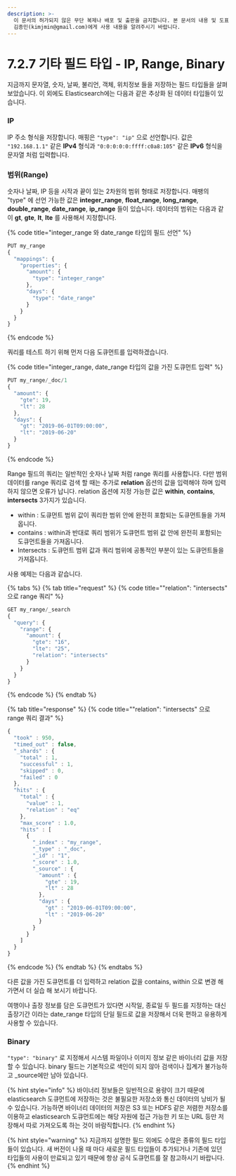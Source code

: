 ```yaml
---
description: >-
  이 문서의 허가되지 않은 무단 복제나 배포 및 출판을 금지합니다. 본 문서의 내용 및 도표 등을 인용하고자 하는 경우 출처를 명시하고
  김종민(kimjmin@gmail.com)에게 사용 내용을 알려주시기 바랍니다.
---
```


# 7.2.7 기타 필드 타입 - IP, Range, Binary

&#x20; 지금까지 문자열, 숫자, 날짜, 불리언, 객체, 위치정보 들을 저장하는 필드 타입들을 살펴보았습니다. 이 외에도 Elasticsearch에는 다음과 같은 추상화 된 데이터 타입들이 있습니다.

### IP

&#x20; IP 주소 형식을 저장합니다. 매핑은 `"type": "ip"` 으로 선언합니다. 값은 `"192.168.1.1"` 같은 **IPv4** 형식과 `"0:0:0:0:0:ffff:c0a8:105"` 같은 **IPv6** 형식을 문자열 처럼 입력합니다.

### 범위(Range)

&#x20; 숫자나 날짜, IP 등을 시작과 끝이 있는 2차원의 범위 형태로 저장합니다. 매팽의 "type" 에 선언 가능한 값은 **integer\_range**, **float\_range**, **long\_range**, **double\_range**, **date\_range**, **ip\_range** 들이 있습니다. 데이터의 범위는 다음과 같이 **gt**, **gte**, **lt**, **lte** 를 사용해서 지정합니다.

{% code title="integer_range 와 date_range 타입의 필드 선언" %}
```javascript
PUT my_range
{
  "mappings": {
    "properties": {
      "amount": {
        "type": "integer_range"
      },
      "days": {
        "type": "date_range"
      }
    }
  }
}
```
{% endcode %}

쿼리를 테스트 하기 위해 먼저 다음 도큐먼트를 입력하겠습니다.

{% code title="integer_range, date_range 타입의 값을 가진 도큐먼트 입력" %}
```javascript
PUT my_range/_doc/1
{
  "amount": {
    "gte": 19,
    "lt": 28
  },
  "days": {
    "gt": "2019-06-01T09:00:00",
    "lt": "2019-06-20"
  }
}
```
{% endcode %}

&#x20; Range 필드의 쿼리는 일반적인 숫자나 날짜 처럼 range 쿼리를 사용합니다. 다만 범위 데이터를 range 쿼리로 검색 할 때는 추가로 **relation** 옵션의 값을 입력해야 하며 입력하지 않으면 오류가 납니다. relation 옵션에 지정 가능한 값은 **within**, **contains**, **intersects** 3가지가 있습니다.

* within : 도큐먼트 범위 값이 쿼리한 범위 안에 완전히 포함되는 도큐먼트들을 가져옵니다.
* contains : within과 반대로 쿼리 범위가 도큐먼트 범위 값 안에 완전히 포함되는 도큐먼트들을 가져옵니다.
* Intersects : 도큐먼트 범위 값과 쿼리 범위에 공통적인 부분이 있는 도큐먼트들을 가져옵니다.

사용 예제는 다음과 같습니다.

{% tabs %}
{% tab title="request" %}
{% code title=""relation": "intersects" 으로 range 쿼리" %}
```javascript
GET my_range/_search
{
  "query": {
    "range": {
      "amount": {
        "gte": "16",
        "lte": "25",
        "relation": "intersects"
      }
    }
  }
}
```
{% endcode %}
{% endtab %}

{% tab title="response" %}
{% code title=""relation": "intersects" 으로 range 쿼리 결과" %}
```javascript
{
  "took" : 950,
  "timed_out" : false,
  "_shards" : {
    "total" : 1,
    "successful" : 1,
    "skipped" : 0,
    "failed" : 0
  },
  "hits" : {
    "total" : {
      "value" : 1,
      "relation" : "eq"
    },
    "max_score" : 1.0,
    "hits" : [
      {
        "_index" : "my_range",
        "_type" : "_doc",
        "_id" : "1",
        "_score" : 1.0,
        "_source" : {
          "amount" : {
            "gte" : 19,
            "lt" : 28
          },
          "days" : {
            "gt" : "2019-06-01T09:00:00",
            "lt" : "2019-06-20"
          }
        }
      }
    ]
  }
}
```
{% endcode %}
{% endtab %}
{% endtabs %}

&#x20; 다른 값을 가진 도큐먼트를 더 입력하고 relation 값을 contains, within 으로 변경 해 가면서 더 실습 해 보시기 바랍니다.&#x20;

&#x20; 여행이나 출장 정보를 담은 도큐먼트가 있다면 시작일, 종료일 두 필드를 지정하는 대신 출장기간 이라는 date\_range 타입의 단일 필드로 값을 저장해서 더욱 편하고 유용하게 사용할 수 있습니다.

### Binary

&#x20; `"type": "binary"` 로 지정해서 시스템 파일이나 이미지 정보 같은 바이너리 값을 저장할 수 있습니다. binary 필드는 기본적으로 색인이 되지 않아 검색이나 집계가 불가능하고 \_source에만 남아 있습니다.

{% hint style="info" %}
바이너리 정보들은 일반적으로 용량이 크기 때문에 elasticsearch 도큐먼트에 저장하는 것은 불필요한 저장소와 통신 데이터의 낭비가 될 수 있습니다. 가능하면 바이너리 데이터의 저장은 S3 또는 HDFS 같은 저렴한 저장소를 이용하고 elasticsearch 도큐먼트에는 해당 자원에 접근 가능한 키 또는 URL 등만 저장해서 따로 가져오도록 하는 것이 바람직합니다.
{% endhint %}

{% hint style="warning" %}
지금까지 설명한 필드 외에도 수많은 종류의 필드 타입들이 있습니다. 새 버전이 나올 때 마다 새로운 필드 타입들이 추가되거나 기존에 있던 타입들의 사용이 만료되고 있기 때문에 항상 공식 도큐먼트를 잘 참고하시기 바랍니다.
{% endhint %}
